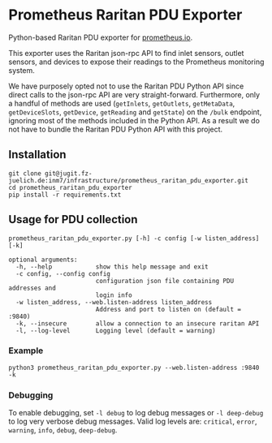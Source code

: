 # Prometheus Raritan PDU Exporter
Python-based Raritan PDU exporter for [prometheus.io](https://prometheus.io/).

This exporter uses the Raritan json-rpc API to find inlet sensors, outlet
sensors, and devices to expose their readings to the Prometheus monitoring
system.

We have purposely opted not to use the Raritan PDU Python API since direct
calls to the json-rpc API are very straight-forward. Furthermore, only a
handful of methods are used (`getInlets`, `getOutlets`, `getMetaData`, 
`getDeviceSlots`, `getDevice`, `getReading` and `getState`) on the `/bulk`
endpoint, ignoring most of the methods included in the Python API. As a result
we do not have to bundle the Raritan PDU Python API with this project. 

## Installation
```commandline
git clone git@jugit.fz-juelich.de:inm7/infrastructure/prometheus_raritan_pdu_exporter.git
cd prometheus_raritan_pdu_exporter
pip install -r requirements.txt
```

## Usage for PDU collection

    prometheus_raritan_pdu_exporter.py [-h] -c config [-w listen_address] [-k]
        
    optional arguments:
      -h, --help            show this help message and exit
      -c config, --config config
                            configuration json file containing PDU addresses and
                            login info
      -w listen_address, --web.listen-address listen_address
                            Address and port to listen on (default = :9840)
      -k, --insecure        allow a connection to an insecure raritan API
      -l, --log-level       Logging level (default = warning)

### Example

```commandline
python3 prometheus_raritan_pdu_exporter.py --web.listen-address :9840 -k
```

### Debugging
To enable debugging, set `-l debug` to log debug messages or `-l deep-debug` 
to log very verbose debug messages. Valid log levels are: `critical`, `error`,
`warning`, `info`, `debug`, `deep-debug`.
